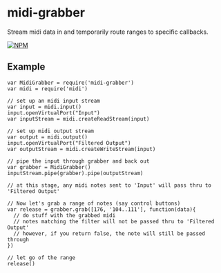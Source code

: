 midi-grabber
===

Stream midi data in and temporarily route ranges to specific callbacks.

[![NPM](https://nodei.co/npm/midi-grabber.png?compact=true)](https://nodei.co/npm/midi-grabber/)

## Example

```
var MidiGrabber = require('midi-grabber')
var midi = require('midi')

// set up an midi input stream
var input = midi.input()
input.openVirtualPort("Input")
var inputStream = midi.createReadStream(input)

// set up midi output stream
var output = midi.output()
input.openVirtualPort("Filtered Output")
var outputStream = midi.createWriteStream(input)

// pipe the input through grabber and back out
var grabber = MidiGrabber()
inputStream.pipe(grabber).pipe(outputStream)

// at this stage, any midi notes sent to 'Input' will pass thru to 'Filtered Output'

// Now let's grab a range of notes (say control buttons)
var release = grabber.grab([176, '104..111'], function(data){
  // do stuff with the grabbed midi
  // notes matching the filter will not be passed thru to 'Filtered Output'
  // however, if you return false, the note will still be passed through 
})

// let go of the range
release()

```